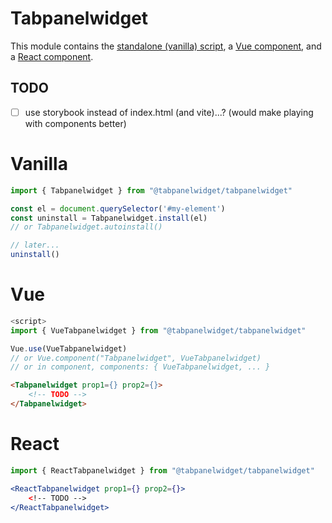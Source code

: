 # Tabpanelwidget

This module contains the [standalone (vanilla) script](#vanilla), a [Vue component](#vue), and a [React component](#react).

## TODO

- [ ] use storybook instead of index.html (and vite)...? (would make playing with components better)

# Vanilla

```js
import { Tabpanelwidget } from "@tabpanelwidget/tabpanelwidget"

const el = document.querySelector('#my-element')
const uninstall = Tabpanelwidget.install(el)
// or Tabpanelwidget.autoinstall()

// later...
uninstall()
```

# Vue

```js
<script>
import { VueTabpanelwidget } from "@tabpanelwidget/tabpanelwidget"

Vue.use(VueTabpanelwidget)
// or Vue.component("Tabpanelwidget", VueTabpanelwidget)
// or in component, components: { VueTabpanelwidget, ... }
```

```html
<Tabpanelwidget prop1={} prop2={}>
	<!-- TODO -->
</Tabpanelwidget>
```

# React

```jsx
import { ReactTabpanelwidget } from "@tabpanelwidget/tabpanelwidget"

<ReactTabpanelwidget prop1={} prop2={}>
	<!-- TODO -->
</ReactTabpanelwidget>
```
